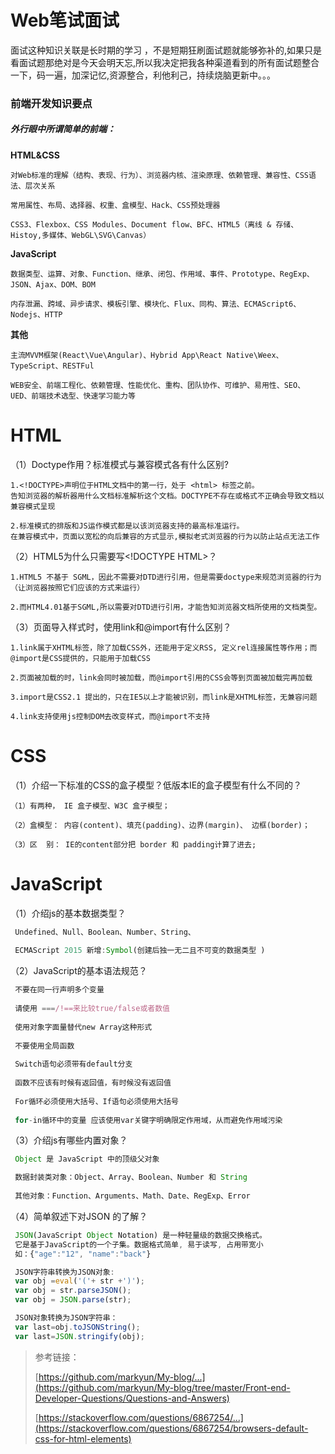 # Web笔试面试



面试这种知识关联是长时期的学习 ，不是短期狂刷面试题就能够弥补的,如果只是看面试题那绝对是今天会明天忘,所以我决定把我各种渠道看到的所有面试题整合一下，码一遍，加深记忆,资源整合，利他利己，持续烧脑更新中。。。






### 前端开发知识要点


##### 外行眼中所谓简单的前端：

**HTML&CSS**

```
对Web标准的理解（结构、表现、行为）、浏览器内核、渲染原理、依赖管理、兼容性、CSS语法、层次关系

常用属性、布局、选择器、权重、盒模型、Hack、CSS预处理器

CSS3、Flexbox、CSS Modules、Document flow、BFC、HTML5（离线 & 存储、Histoy,多媒体、WebGL\SVG\Canvas）
```

**JavaScript**

```
数据类型、运算、对象、Function、继承、闭包、作用域、事件、Prototype、RegExp、JSON、Ajax、DOM、BOM

内存泄漏、跨域、异步请求、模板引擎、模块化、Flux、同构、算法、ECMAScript6、Nodejs、HTTP
```

**其他**

```
主流MVVM框架(React\Vue\Angular)、Hybrid App\React Native\Weex、TypeScript、RESTFul

WEB安全、前端工程化、依赖管理、性能优化、重构、团队协作、可维护、易用性、SEO、UED、前端技术选型、快速学习能力等
```









# HTML




（1）Doctype作用？标准模式与兼容模式各有什么区别? 

```
1.<!DOCTYPE>声明位于HTML文档中的第一行，处于 <html> 标签之前。
告知浏览器的解析器用什么文档标准解析这个文档。DOCTYPE不存在或格式不正确会导致文档以兼容模式呈现

2.标准模式的排版和JS运作模式都是以该浏览器支持的最高标准运行。
在兼容模式中，页面以宽松的向后兼容的方式显示,模拟老式浏览器的行为以防止站点无法工作
```



（2）HTML5为什么只需要写\<!DOCTYPE HTML>？

```
1.HTML5 不基于 SGML，因此不需要对DTD进行引用，但是需要doctype来规范浏览器的行为（让浏览器按照它们应该的方式来运行）

2.而HTML4.01基于SGML,所以需要对DTD进行引用，才能告知浏览器文档所使用的文档类型。
```



（3）页面导入样式时，使用link和@import有什么区别？ 

```
1.link属于XHTML标签，除了加载CSS外，还能用于定义RSS, 定义rel连接属性等作用；而@import是CSS提供的，只能用于加载CSS

2.页面被加载的时，link会同时被加载，而@import引用的CSS会等到页面被加载完再加载

3.import是CSS2.1 提出的，只在IE5以上才能被识别，而link是XHTML标签，无兼容问题
   
4.link支持使用js控制DOM去改变样式，而@import不支持
```















# CSS




（1）介绍一下标准的CSS的盒子模型？低版本IE的盒子模型有什么不同的？ 

```
（1）有两种， IE 盒子模型、W3C 盒子模型；

（2）盒模型： 内容(content)、填充(padding)、边界(margin)、 边框(border)；

（3）区  别： IE的content部分把 border 和 padding计算了进去;
```





















# JavaScript




（1）介绍js的基本数据类型？

```js
 Undefined、Null、Boolean、Number、String、
 
 ECMAScript 2015 新增:Symbol(创建后独一无二且不可变的数据类型 )
```



（2）JavaScript的基本语法规范？ 

```js
 不要在同一行声明多个变量
 
 请使用 ===/!==来比较true/false或者数值
 
 使用对象字面量替代new Array这种形式
 
 不要使用全局函数
 
 Switch语句必须带有default分支
 
 函数不应该有时候有返回值，有时候没有返回值
 
 For循环必须使用大括号、If语句必须使用大括号
 
 for-in循环中的变量 应该使用var关键字明确限定作用域，从而避免作用域污染
```



（3）介绍js有哪些内置对象？ 

```js
 Object 是 JavaScript 中的顶级父对象

 数据封装类对象：Object、Array、Boolean、Number 和 String
 
 其他对象：Function、Arguments、Math、Date、RegExp、Error
```


（4）简单叙述下对JSON 的了解？ 

```js
 JSON(JavaScript Object Notation) 是一种轻量级的数据交换格式。
 它是基于JavaScript的一个子集。数据格式简单, 易于读写, 占用带宽小
 如：{"age":"12", "name":"back"}

 JSON字符串转换为JSON对象:
 var obj =eval('('+ str +')');
 var obj = str.parseJSON();
 var obj = JSON.parse(str);

 JSON对象转换为JSON字符串：
 var last=obj.toJSONString();
 var last=JSON.stringify(obj);
```







> 参考链接：
>
> [https://github.com/markyun/My-blog/...](https://github.com/markyun/My-blog/tree/master/Front-end-Developer-Questions/Questions-and-Answers)
>
> [https://stackoverflow.com/questions/6867254/...](https://stackoverflow.com/questions/6867254/browsers-default-css-for-html-elements)
>





















